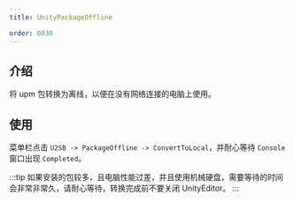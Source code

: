```yaml
---
title: UnityPackageOffline

order: 0030
---
```


## 介绍

将 upm 包转换为离线，以便在没有网络连接的电脑上使用。

## 使用

菜单栏点击 `U2SB -> PackageOffline -> ConvertToLocal`，并耐心等待 `Console` 窗口出现 `Completed`。

:::tip
如果安装的包较多，且电脑性能过差，并且使用机械硬盘，需要等待的时间会非常非常久，请耐心等待，转换完成前不要关闭 UnityEditor。
:::
